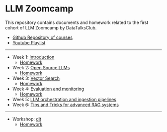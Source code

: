 # LLM Zoomcamp

This repository contains documents and homework related to the first cohort of LLM Zoomcamp by DataTalksClub.
- [Github Repository of courses](https://github.com/DataTalksClub/llm-zoomcamp)
- [Youtube Playlist](https://www.youtube.com/playlist?list=PL3MmuxUbc_hIB4fSqLy_0AfTjVLpgjV3R)

------------

- Week 1: [Introduction](https://github.com/cecilegltslmcs/llm-zoomcamp/tree/main/001-intro)
  - [Homework](https://github.com/cecilegltslmcs/llm-zoomcamp/tree/main/001-intro/homework)
- Week 2: [Open Source LLMs](https://github.com/cecilegltslmcs/llm-zoomcamp/tree/main/002-Open%20source%20LLM)
  - [Homework](https://github.com/cecilegltslmcs/llm-zoomcamp/tree/main/002-Open%20source%20LLM/homework)
- Week 3: [Vector Search](https://github.com/cecilegltslmcs/llm-zoomcamp/tree/main/003-Vector%20Search)
  -  [Homework](https://github.com/cecilegltslmcs/llm-zoomcamp/blob/main/003-Vector%20Search/homework/homework.ipynb)
- Week 4: [Evaluation and monitoring](https://github.com/cecilegltslmcs/llm-zoomcamp/tree/main/004-Monitoring)
  -   [Homework](https://github.com/cecilegltslmcs/llm-zoomcamp/blob/main/004-Monitoring/homework/homework.ipynb)
- Week 5: [LLM orchestration and ingestion pipelines]()
- Week 6: [Tips and Tricks for advanced RAG systems]()


------------
- Workshop: [dlt](https://github.com/cecilegltslmcs/llm-zoomcamp/tree/main/Workshop%3A%20dlt)
  - [Homework](https://github.com/cecilegltslmcs/llm-zoomcamp/blob/main/Workshop%3A%20dlt/homework/Homework_Workshop_dlt.ipynb)
